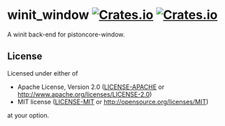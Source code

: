 # winit_window [![Crates.io](https://img.shields.io/crates/v/pistoncore-winit_window.svg)](https://crates.io/crates/pistoncore-winit_window) [![Crates.io](https://img.shields.io/crates/l/pistoncore-winit_window.svg)](https://github.com/PistonDevelopers/winit_window/blob/master/README.md#License)
A winit back-end for pistoncore-window.

## License
Licensed under either of
 * Apache License, Version 2.0 ([LICENSE-APACHE](LICENSE-APACHE) or http://www.apache.org/licenses/LICENSE-2.0)
 * MIT license ([LICENSE-MIT](LICENSE-MIT) or http://opensource.org/licenses/MIT)

at your option.
